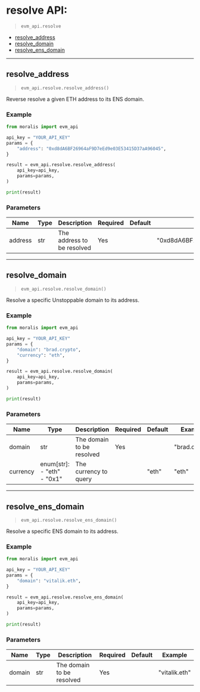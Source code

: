 # resolve API:

> `evm_api.resolve`

- [resolve_address](#resolve_address)
- [resolve_domain](#resolve_domain)
- [resolve_ens_domain](#resolve_ens_domain)


---
## resolve_address

> `evm_api.resolve.resolve_address()`

Reverse resolve a given ETH address to its ENS domain.


### Example
```python
from moralis import evm_api

api_key = "YOUR_API_KEY"
params = {
    "address": "0xd8dA6BF26964aF9D7eEd9e03E53415D37aA96045", 
}

result = evm_api.resolve.resolve_address(
    api_key=api_key,
    params=params,
)

print(result)

```

### Parameters

| Name | Type | Description | Required | Default | Example |
|------|------|-------------|----------|---------|---------|
| address | str | The address to be resolved | Yes |  | "0xd8dA6BF26964aF9D7eEd9e03E53415D37aA96045" |



---
## resolve_domain

> `evm_api.resolve.resolve_domain()`

Resolve a specific Unstoppable domain to its address.


### Example
```python
from moralis import evm_api

api_key = "YOUR_API_KEY"
params = {
    "domain": "brad.crypto", 
    "currency": "eth", 
}

result = evm_api.resolve.resolve_domain(
    api_key=api_key,
    params=params,
)

print(result)

```

### Parameters

| Name | Type | Description | Required | Default | Example |
|------|------|-------------|----------|---------|---------|
| domain | str | The domain to be resolved | Yes |  | "brad.crypto" |
| currency | enum[str]: <br/>- "eth"<br/>- "0x1" | The currency to query |  | "eth" | "eth" |



---
## resolve_ens_domain

> `evm_api.resolve.resolve_ens_domain()`

Resolve a specific ENS domain to its address.


### Example
```python
from moralis import evm_api

api_key = "YOUR_API_KEY"
params = {
    "domain": "vitalik.eth", 
}

result = evm_api.resolve.resolve_ens_domain(
    api_key=api_key,
    params=params,
)

print(result)

```

### Parameters

| Name | Type | Description | Required | Default | Example |
|------|------|-------------|----------|---------|---------|
| domain | str | The domain to be resolved | Yes |  | "vitalik.eth" |






